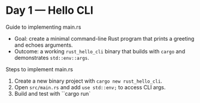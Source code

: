 # Day 1 — Hello CLI

Guide to implementing main.rs
- Goal: create a minimal command-line Rust program that prints a greeting and echoes arguments.
- Outcome: a working `rust_hello_cli` binary that builds with `cargo` and demonstrates `std::env::args`.

Steps to implement main.rs
1. Create a new binary project with `cargo new rust_hello_cli`.
2. Open `src/main.rs` and add `use std::env;` to access CLI args.
3. Build and test with ``cargo run` 
